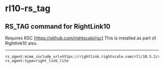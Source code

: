 # rl10-rs_tag
RS_TAG command for RightLink10
-------
Requires RSC [https://github.com/rightscale/rsc]
This is installed as part of Rightlink10 also.

-------
    rs_agent:mime_include_url=https://rightlink.rightscale.com/rll/10.5.2/rightlink.boot.sh	
    rs_agent:type=right_link_lite
